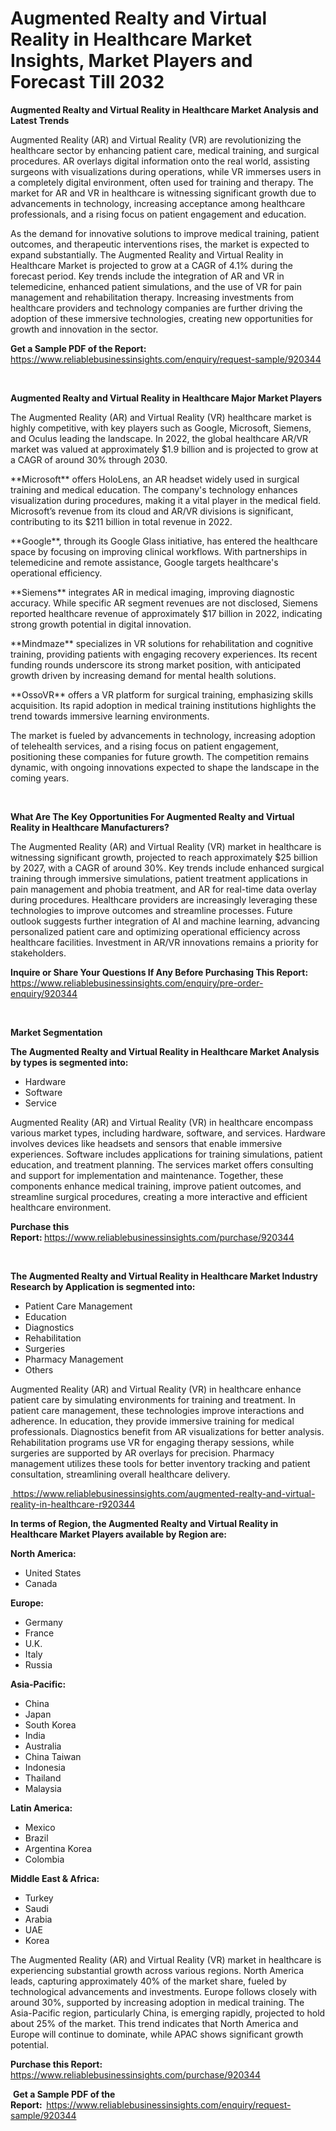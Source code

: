 <p><h1>Augmented Realty and Virtual Reality in Healthcare Market Insights, Market Players and Forecast Till 2032</h1></p><p><strong>Augmented Realty and Virtual Reality in Healthcare Market Analysis and Latest Trends</strong></p>
<p><p>Augmented Reality (AR) and Virtual Reality (VR) are revolutionizing the healthcare sector by enhancing patient care, medical training, and surgical procedures. AR overlays digital information onto the real world, assisting surgeons with visualizations during operations, while VR immerses users in a completely digital environment, often used for training and therapy. The market for AR and VR in healthcare is witnessing significant growth due to advancements in technology, increasing acceptance among healthcare professionals, and a rising focus on patient engagement and education.</p><p>As the demand for innovative solutions to improve medical training, patient outcomes, and therapeutic interventions rises, the market is expected to expand substantially. The Augmented Reality and Virtual Reality in Healthcare Market is projected to grow at a CAGR of 4.1% during the forecast period. Key trends include the integration of AR and VR in telemedicine, enhanced patient simulations, and the use of VR for pain management and rehabilitation therapy. Increasing investments from healthcare providers and technology companies are further driving the adoption of these immersive technologies, creating new opportunities for growth and innovation in the sector.</p></p>
<p><strong>Get a Sample PDF of the Report:&nbsp;</strong> <a href="https://www.reliablebusinessinsights.com/enquiry/request-sample/920344?utm_campaign=3073&utm_medium=2&utm_source=Github&utm_content=ia&utm_term=18042025&utm_id=augmented-realty-and-virtual-reality-in-healthcare">https://www.reliablebusinessinsights.com/enquiry/request-sample/920344</a></p>
<p>&nbsp;</p>
<p><strong>Augmented Realty and Virtual Reality in Healthcare Major Market Players</strong></p>
<p><p>The Augmented Reality (AR) and Virtual Reality (VR) healthcare market is highly competitive, with key players such as Google, Microsoft, Siemens, and Oculus leading the landscape. In 2022, the global healthcare AR/VR market was valued at approximately $1.9 billion and is projected to grow at a CAGR of around 30% through 2030.</p><p>**Microsoft** offers HoloLens, an AR headset widely used in surgical training and medical education. The company's technology enhances visualization during procedures, making it a vital player in the medical field. Microsoft’s revenue from its cloud and AR/VR divisions is significant, contributing to its $211 billion in total revenue in 2022.</p><p>**Google**, through its Google Glass initiative, has entered the healthcare space by focusing on improving clinical workflows. With partnerships in telemedicine and remote assistance, Google targets healthcare's operational efficiency.</p><p>**Siemens** integrates AR in medical imaging, improving diagnostic accuracy. While specific AR segment revenues are not disclosed, Siemens reported healthcare revenue of approximately $17 billion in 2022, indicating strong growth potential in digital innovation.</p><p>**Mindmaze** specializes in VR solutions for rehabilitation and cognitive training, providing patients with engaging recovery experiences. Its recent funding rounds underscore its strong market position, with anticipated growth driven by increasing demand for mental health solutions.</p><p>**OssoVR** offers a VR platform for surgical training, emphasizing skills acquisition. Its rapid adoption in medical training institutions highlights the trend towards immersive learning environments.</p><p>The market is fueled by advancements in technology, increasing adoption of telehealth services, and a rising focus on patient engagement, positioning these companies for future growth. The competition remains dynamic, with ongoing innovations expected to shape the landscape in the coming years.</p></p>
<p>&nbsp;</p>
<p><strong>What Are The Key Opportunities For Augmented Realty and Virtual Reality in Healthcare Manufacturers?</strong></p>
<p><p>The Augmented Reality (AR) and Virtual Reality (VR) market in healthcare is witnessing significant growth, projected to reach approximately $25 billion by 2027, with a CAGR of around 30%. Key trends include enhanced surgical training through immersive simulations, patient treatment applications in pain management and phobia treatment, and AR for real-time data overlay during procedures. Healthcare providers are increasingly leveraging these technologies to improve outcomes and streamline processes. Future outlook suggests further integration of AI and machine learning, advancing personalized patient care and optimizing operational efficiency across healthcare facilities. Investment in AR/VR innovations remains a priority for stakeholders.</p></p>
<p><strong>Inquire or Share Your Questions If Any Before Purchasing This Report:</strong> <a href="https://www.reliablebusinessinsights.com/enquiry/pre-order-enquiry/920344?utm_campaign=3073&utm_medium=2&utm_source=Github&utm_content=ia&utm_term=18042025&utm_id=augmented-realty-and-virtual-reality-in-healthcare">https://www.reliablebusinessinsights.com/enquiry/pre-order-enquiry/920344</a></p>
<p>&nbsp;</p>
<p><strong>Market Segmentation</strong></p>
<p><strong>The Augmented Realty and Virtual Reality in Healthcare Market Analysis by types is segmented into:</strong></p>
<p><ul><li>Hardware</li><li>Software</li><li>Service</li></ul></p>
<p><p>Augmented Reality (AR) and Virtual Reality (VR) in healthcare encompass various market types, including hardware, software, and services. Hardware involves devices like headsets and sensors that enable immersive experiences. Software includes applications for training simulations, patient education, and treatment planning. The services market offers consulting and support for implementation and maintenance. Together, these components enhance medical training, improve patient outcomes, and streamline surgical procedures, creating a more interactive and efficient healthcare environment.</p></p>
<p><strong>Purchase this Report:&nbsp;</strong><a href="https://www.reliablebusinessinsights.com/purchase/920344?utm_campaign=3073&utm_medium=2&utm_source=Github&utm_content=ia&utm_term=18042025&utm_id=augmented-realty-and-virtual-reality-in-healthcare">https://www.reliablebusinessinsights.com/purchase/920344</a></p>
<p>&nbsp;</p>
<p><strong>The Augmented Realty and Virtual Reality in Healthcare Market Industry Research by Application is segmented into:</strong></p>
<p><ul><li>Patient Care Management</li><li>Education</li><li>Diagnostics</li><li>Rehabilitation</li><li>Surgeries</li><li>Pharmacy Management</li><li>Others</li></ul></p>
<p><p>Augmented Reality (AR) and Virtual Reality (VR) in healthcare enhance patient care by simulating environments for training and treatment. In patient care management, these technologies improve interactions and adherence. In education, they provide immersive training for medical professionals. Diagnostics benefit from AR visualizations for better analysis. Rehabilitation programs use VR for engaging therapy sessions, while surgeries are supported by AR overlays for precision. Pharmacy management utilizes these tools for better inventory tracking and patient consultation, streamlining overall healthcare delivery.</p></p>
<p><a href="https://www.reliablebusinessinsights.com/augmented-realty-and-virtual-reality-in-healthcare-r920344?utm_campaign=3073&utm_medium=2&utm_source=Github&utm_content=ia&utm_term=18042025&utm_id=augmented-realty-and-virtual-reality-in-healthcare">&nbsp;https://www.reliablebusinessinsights.com/augmented-realty-and-virtual-reality-in-healthcare-r920344</a></p>
<p><strong>In terms of Region, the Augmented Realty and Virtual Reality in Healthcare Market Players available by Region are:</strong></p>
<p>
    <p> <strong> North America: </strong>
        <ul>
            <li>United States</li>
            <li>Canada</li>
        </ul>
        </p> 
    <p> <strong> Europe: </strong>
        <ul>
            <li>Germany</li>
            <li>France</li>
            <li>U.K.</li>
            <li>Italy</li>
            <li>Russia</li>
        </ul>
        </p> 
    <p> <strong> Asia-Pacific: </strong>
        <ul>
            <li>China</li>
            <li>Japan</li>
            <li>South Korea</li>
            <li>India</li>
            <li>Australia</li>
            <li>China Taiwan</li>
            <li>Indonesia</li>
            <li>Thailand</li>
            <li>Malaysia</li>
        </ul>
        </p> 
    <p> <strong> Latin America: </strong>
        <ul>
            <li>Mexico</li>
            <li>Brazil</li>
            <li>Argentina Korea</li>
            <li>Colombia</li>
        </ul>
        </p> 
    <p> <strong> Middle East & Africa: </strong>
        <ul>
            <li>Turkey</li>
            <li>Saudi</li>
            <li>Arabia</li>
            <li>UAE</li>
            <li>Korea</li>
        </ul>
    </p>
    </p>
<p><p>The Augmented Reality (AR) and Virtual Reality (VR) market in healthcare is experiencing substantial growth across various regions. North America leads, capturing approximately 40% of the market share, fueled by technological advancements and investments. Europe follows closely with around 30%, supported by increasing adoption in medical training. The Asia-Pacific region, particularly China, is emerging rapidly, projected to hold about 25% of the market. This trend indicates that North America and Europe will continue to dominate, while APAC shows significant growth potential.</p></p>
<p><strong>Purchase this Report: </strong><a href="https://www.reliablebusinessinsights.com/purchase/920344?utm_campaign=3073&utm_medium=2&utm_source=Github&utm_content=ia&utm_term=18042025&utm_id=augmented-realty-and-virtual-reality-in-healthcare">https://www.reliablebusinessinsights.com/purchase/920344</a></p>
<p>&nbsp;<strong>Get a Sample PDF of the Report:&nbsp;&nbsp;</strong><a href="https://www.reliablebusinessinsights.com/enquiry/request-sample/920344?utm_campaign=3073&utm_medium=2&utm_source=Github&utm_content=ia&utm_term=18042025&utm_id=augmented-realty-and-virtual-reality-in-healthcare">https://www.reliablebusinessinsights.com/enquiry/request-sample/920344</a></p>
<p><strong></strong></p>
<p><p></p><p></p><p></p></p>